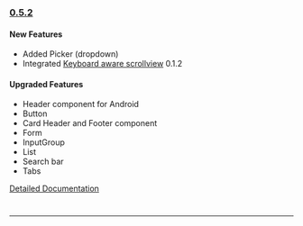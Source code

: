 ### [0.5.2](https://github.com/GeekyAnts/NativeBase/releases/tag/v0.5.2)

#### New Features
* Added Picker (dropdown)
* Integrated [Keyboard aware scrollview](https://github.com/APSL/react-native-keyboard-aware-scroll-view) 0.1.2


#### Upgraded Features

* Header component for Android
* Button
* Card Header and Footer component
* Form
* InputGroup
* List
* Search bar
* Tabs

[Detailed Documentation](https://nativebase.io/docs/v0.5.2/)

<hr style="margin-top: 40px">
